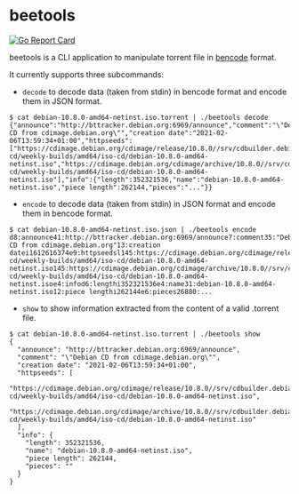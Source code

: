 # beetools

[![Go Report Card](https://goreportcard.com/badge/github.com/Pippolo84/beetools)](https://goreportcard.com/report/github.com/Pippolo84/beetools)

beetools is a CLI application to manipulate torrent file in [bencode](https://en.wikipedia.org/wiki/Bencode) format.

It currently supports three subcommands:

- `decode` to decode data (taken from stdin) in bencode format and encode them in JSON format.

```
$ cat debian-10.8.0-amd64-netinst.iso.torrent | ./beetools decode
{"announce":"http://bttracker.debian.org:6969/announce","comment":"\"Debian CD from cdimage.debian.org\"","creation date":"2021-02-06T13:59:34+01:00","httpseeds":["https://cdimage.debian.org/cdimage/release/10.8.0//srv/cdbuilder.debian.org/dst/deb-cd/weekly-builds/amd64/iso-cd/debian-10.8.0-amd64-netinst.iso","https://cdimage.debian.org/cdimage/archive/10.8.0//srv/cdbuilder.debian.org/dst/deb-cd/weekly-builds/amd64/iso-cd/debian-10.8.0-amd64-netinst.iso"],"info":{"length":352321536,"name":"debian-10.8.0-amd64-netinst.iso","piece length":262144,"pieces":"..."}}
```

- `encode` to decode data (taken from stdin) in JSON format and encode them in bencode format.

```
$ cat debian-10.8.0-amd64-netinst.iso.json | ./beetools encode
d8:announce41:http://bttracker.debian.org:6969/announce7:comment35:"Debian CD from cdimage.debian.org"13:creation datei1612616374e9:httpseedsl145:https://cdimage.debian.org/cdimage/release/10.8.0//srv/cdbuilder.debian.org/dst/deb-cd/weekly-builds/amd64/iso-cd/debian-10.8.0-amd64-netinst.iso145:https://cdimage.debian.org/cdimage/archive/10.8.0//srv/cdbuilder.debian.org/dst/deb-cd/weekly-builds/amd64/iso-cd/debian-10.8.0-amd64-netinst.isoe4:infod6:lengthi352321536e4:name31:debian-10.8.0-amd64-netinst.iso12:piece lengthi262144e6:pieces26880:...
```

- `show` to show information extracted from the content of a valid .torrent file.

```
$ cat debian-10.8.0-amd64-netinst.iso.torrent | ./beetools show
{
  "announce": "http://bttracker.debian.org:6969/announce",
  "comment": "\"Debian CD from cdimage.debian.org\"",
  "creation date": "2021-02-06T13:59:34+01:00",
  "httpseeds": [
    "https://cdimage.debian.org/cdimage/release/10.8.0//srv/cdbuilder.debian.org/dst/deb-cd/weekly-builds/amd64/iso-cd/debian-10.8.0-amd64-netinst.iso",
    "https://cdimage.debian.org/cdimage/archive/10.8.0//srv/cdbuilder.debian.org/dst/deb-cd/weekly-builds/amd64/iso-cd/debian-10.8.0-amd64-netinst.iso"
  ],
  "info": {
    "length": 352321536,
    "name": "debian-10.8.0-amd64-netinst.iso",
    "piece length": 262144,
    "pieces": ""
  }
}
```